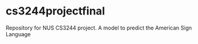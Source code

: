 # cs3244projectfinal
Repository for NUS CS3244 project. A model to predict the American Sign Language
